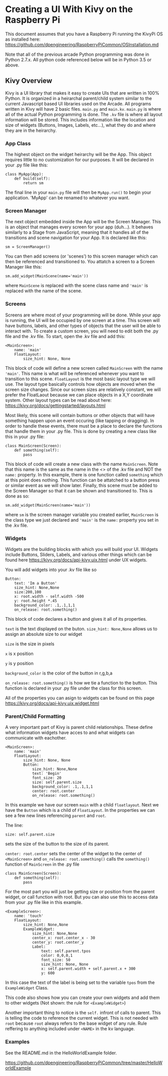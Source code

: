# Creating a UI With Kivy on the Raspberry Pi

This document assumes that you have a Raspberry Pi running the KivyPi OS as installed here: https://github.com/dpengineering/RaspberryPiCommon/OSInstallation.md

Note that all of the previous arcade Python programming was done in Python 2.7.x. All python code referenced below will be in Python 3.5 or above.

## Kivy Overview
Kivy is a UI library that makes it easy to create UIs that are written in 100% Python. It is organized in a heirarchal parent/child system similar to the current Javascript based UI libraries used on the Arcade. All programs written in Kivy will have 2 basic files. ```main.py``` and ```main.kv```. ```main.py``` is where all of the actual Python programming is done. The ```.kv``` file is where all layout information will be stored. This includes information like the location and size of widgets (Buttons, Images, Labels, etc...), what they do and where they are in the heirarchy. 

### App Class

The highest object on the widget heirarchy will be the App. This object requires little to no customization for our purposes. It will be declared in your .py file like this:
```
class MyApp(App):
    def build(self):
        return sm
```

The final line in your ```main.py``` file will then be ```MyApp.run()``` to begin your application. 'MyApp' can be renamed to whatever you want.

### Screen Manager

The next object embedded inside the App will be the Screen Manager. This is an object that manages every screen for your app (duh...). It behaves similarly to a Stage from JavaScript, meaning that it handles all of the transitions and scene navigation for your App. It is declared like this:
```
sm = ScreenManager()
```
You can then add screens (or 'scenes') to this screen manager which can then be referenced and transitioned to. You attatch a screen to a Screen Manager like this:
```
sm.add_widget(MainScene(name='main'))
```
where ```MainScene``` is replaced with the scene class name and ```'main'``` is replaced with the name of the scene. 

### Screens

Screens are where most of your programming will be done. While your app is running, the UI will be occupied by one screen at a time. This screen will have buttons, labels, and other types of objects that the user will be able to interact with. To create a custom screen, you will need to edit both the .py file and the .kv file. To start, open the .kv file and add this:
```
<MainScreen>:   
    name: 'main'
    FloatLayout:
        size_hint: None, None  
```
This block of code will define a new screen called ```MainScreen``` with the name ```'main'```. This name is what will be referenced whenever you want to transition to this scene. ```FloatLayout``` is the most basic layout type we will use. The layout type basically controls how objects are moved when the screen size changes. Since our screen sizes are relatively constant, we will prefer the FloatLaout because we can place objects in a X,Y coordinate system. Other layout types can be read about here: https://kivy.org/docs/gettingstarted/layouts.html

Most likely, this scene will contain buttons or other objects that will have something happen upon an event occuring (like tapping or dragging). In order to handle these events, there must be a place to declare the functions that handle them in your .py file. This is done by creating a new class like this in your .py file:

```
class MainScreen(Screen): 
    def something(self):
        pass
```
This block of code will create a new class with the name ```MainScreen```. Note that this name is the same as the name in the <> of the .kv file and NOT the ```name:``` property. In this example, there is one function called ```something``` which at this point does nothing. This function can be attatched to a button press or similar event as we will show later.
Finally, this scene must be added to the Screen Manager so that it can be shown and transitioned to. This is done as so:
```
sm.add_widget(MainScreen(name='main')) 
```
where ```sm``` is the screen manager variable you created earlier, ```MainScreen``` is the class type we just declared and ```'main'``` is the ```name:``` property you set in the .kv file.

### Widgets

Widgets are the building blocks with which you will build your UI. Widgets include Buttons, Sliders, Labels, and various other things which can be found here https://kivy.org/docs/api-kivy.uix.html under UX widgets. 

You will add widgets into your .kv file like so

```
Button:
    text: 'Im a Button'
    size_hint: None,None
    size:200,100
    x: root.width - self.width -500
    y: root.height *.45
    background_color: .1,.1,1,1
    on_release: root.something()
 ```
 This block of code declares a button and gives it all of its properties.
 
 ```text``` is the text displayed on the buton.
 ```size_hint: None,None``` allows us to assign an absolute size to our widget
 
 ```size``` is the size in pixels
 
 ```x``` is x position
 
 ```y``` is y position
 
 ```background_color``` is the color of the button in r,g,b,a
 
 ```on_release: root.something()``` is how we tie a function to the button. This function is declared in your .py file under the class for this screen. 
 
All of the properties you can asign to widgets can be found on this page https://kivy.org/docs/api-kivy.uix.widget.html

### Parent/Child Formatting

A very important part of Kivy is parent child relationships. These define what information widgets have acces to and what widgets can communicate with eachother. 

```
<MainScreen>:
    name: 'main'
    FloatLayout:
        size_hint: None, None 
        Button:
            size_hint: None,None
            text: 'Begin'
            font_size: 20
            size: self.parent.size
            background_color: .1,.1,1,1
            center: root.center
            on_release: root.something()
```            

In this example we have our screen ```main``` with a child ```floatlayout```. Next we have the ```Button``` which is a child of ```FloatLayout```. In the properties we can see a few new lines referencing ```parent``` and ```root```.

The line:

```
size: self.parent.size
```
sets the size of the button to the size of its parent. 

```center: root.center``` sets the center of the widget to the center of ```<MainScreen>``` and ```on_release: root.something()``` calls the ```something()``` function of ```MainScreen``` in the .py file

```
class MainScreen(Screen): 
    def something(self):
        pass
```

For the most part you will just be getting size or position from the parent  widget, or call function with root. But you can also use this to access data from your .py file like in this example.

```
<ExampleScreen>:
    name: 'touch' 
    FloatLayout:
        size_hint: None,None
        ExampleWidget:
            size_hint: None,None
            center_x: root.center_x - 30
            center_y: root.center_y
            Label:
                text: self.parent.tpos
                color: 0,0,0,1
                font_size: 50
                size_hint: None, None
                x: self.parent.width + self.parent.x + 300
                y: 600
```          
In this case the text of the label is being set to the variable ```tpos``` from the ```ExampleWidget``` Class.

This code also shows how you can create your own widgets and add them to other widgets (Not shown: the rule for ```<ExampleWidget>```)

Another important thing to notice is the ```self.``` infront of calls to parent. This is telling the code to reference the current widget. This is not needed with ```root``` because ```root``` always refers to the base widget of any rule. Rule reffering to anything included under ```<NAME>``` in the kv language.


### Examples

See the README.md in the HelloWorldExample folder.

https://github.com/dpengineering/RaspberryPiCommon/tree/master/HelloWorldExample

